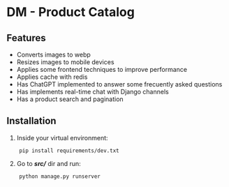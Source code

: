 # DM - Product Catalog


## Features
* Converts images to webp
* Resizes images to mobile devices
* Applies some frontend techniques to improve performance
* Applies cache with redis
* Has ChatGPT implemented to answer some frecuently asked questions
* Has implements real-time chat with Django channels
* Has a product search and pagination


## Installation

1. Inside your virtual environment:
```
    pip install requirements/dev.txt
```

2. Go to ***src/*** dir and run:
```
    python manage.py runserver
```